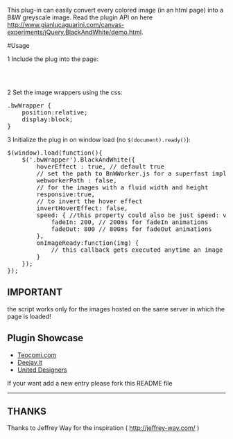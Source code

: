 This plug-in can easily convert every colored image (in an html page) into a B&W greyscale image.
Read the plugin API on here http://www.gianlucaguarini.com/canvas-experiments/jQuery.BlackAndWhite/demo.html.

#Usage

1 Include the plug into the page:


<pre>
	<script src="js/jQuery.BlackAndWhite.js"></script>
</pre>

2 Set the image wrappers using the css:

<pre>
.bwWrapper {
    position:relative;
    display:block;
}
</pre>

3 Initialize the plug in on window load (no <code>$(document).ready()</code>):



<pre>
$(window).load(function(){
    $('.bwWrapper').BlackAndWhite({
        hoverEffect : true, // default true
        // set the path to BnWWorker.js for a superfast implementation
        webworkerPath : false,
        // for the images with a fluid width and height 
        responsive:true,
        // to invert the hover effect
        invertHoverEffect: false,
        speed: { //this property could also be just speed: value for both fadeIn and fadeOut
            fadeIn: 200, // 200ms for fadeIn animations
            fadeOut: 800 // 800ms for fadeOut animations
        },
        onImageReady:function(img) {
        	// this callback gets executed anytime an image gets converted
        }
    });
});
</pre>



## IMPORTANT

the script works only for the images hosted on the same server in which the page is loaded!


## Plugin Showcase


*   [Teocomi.com](http://teocomi.com/photos/)
*   [Deejay.it](http://www.deejay.it/dj/extra/widget)
*   [United Designers](http://www.unitedesigners.it/#!/124-tailored-branding)

If your want add a new entry please fork this README file

---------



## THANKS

Thanks to Jeffrey Way for the inspiration ( http://jeffrey-way.com/ )
